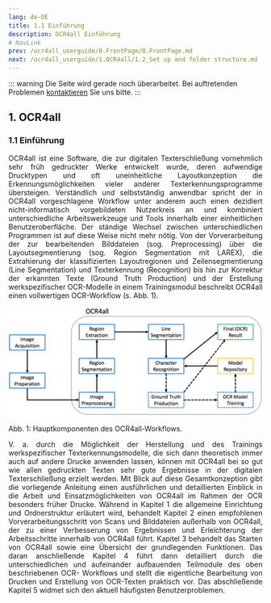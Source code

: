 ```yaml
---
lang: de-DE
title: 1.1 Einführung
description: OCR4all Einführung
# NavLink
prev: /ocr4all_userguide/0.FrontPage/0.FrontPage.md
next: /ocr4all_userguide/1.OCR4all/1.2_Set up and folder structure.md
---
```

::: warning 
Die Seite wird gerade noch überarbeitet.
Bei auftretenden Problemen [kontaktieren](mailto:florian.langhanki@uni-wuerzburg.de) Sie uns bitte.
:::
## 1.	OCR4all
### 1.1	Einführung
<p style="text-align:justify">OCR4all ist eine Software, die zur digitalen Texterschließung vornehmlich sehr früh gedruckter Werke entwickelt wurde, deren aufwendige Drucktypen und oft uneinheitliche Layoutkonzeption die Erkennungsmöglichkeiten vieler anderer Texterkennungsprogramme übersteigen. Verständlich und selbstständig anwendbar spricht der in OCR4all vorgeschlagene Workflow unter anderem auch einen dezidiert nicht-informatisch vorgebildeten Nutzerkreis an und kombiniert unterschiedliche Arbeitswerkzeuge und Tools innerhalb einer einheitlichen Benutzeroberfläche. Der ständige Wechsel zwischen unterschiedlichen Programmen ist auf diese Weise nicht mehr nötig.
Von der Vorverarbeitung der zur bearbeitenden Bilddateien (sog. Preprocessing) über die Layoutsegmentierung (sog. Region Segmentation mit LAREX), die Extrahierung der klassifizierten Layoutregionen und Zeilensegmentierung (Line Segmentation) und Texterkennung (Recognition) bis hin zur Korrektur der erkannten Texte (Ground Truth Production) und der Erstellung werkspezifischer OCR-Modelle in einem Trainingsmodul beschreibt OCR4all einen vollwertigen OCR-Workflow (s. Abb. 1).</p>


![Abb1.png](../../.vuepress/public/images/Abb1.png)

<p style=align-text:center;>Abb. 1: Hauptkomponenten des OCR4all-Workflows.</p>


<p style="text-align:justify">V. a. durch die Möglichkeit der Herstellung und des Trainings werkspezifischer Texterkennungsmodelle, die sich dann theoretisch immer auch auf andere Drucke anwenden lassen, können mit OCR4all bei so gut wie allen gedruckten Texten sehr gute Ergebnisse in der digitalen Texterschließung erzielt werden.
Mit Blick auf diese Gesamtkonzeption gibt die vorliegende Anleitung einen ausführlichen und detaillierten Einblick in die Arbeit und Einsatzmöglichkeiten von OCR4all im Rahmen der OCR besonders früher Drucke. Während in Kapitel 1 die allgemeine Einrichtung und Ordnerstruktur erläutert wird, behandelt Kapitel 2 einen empfohlenen Vorverarbeitungsschritt von Scans und Bilddateien außerhalb von OCR4all, der zu einer Verbesserung von Ergebnissen und Erleichterung der Arbeitsschritte innerhalb von OCR4all führt. Kapitel 3 behandelt das Starten von OCR4all sowie eine Übersicht der grundlegenden Funktionen. Das daran anschließende Kapitel 4 führt dann detailliert durch die unterschiedlichen und aufeinander aufbauenden Teilmodule des oben beschriebenen OCR- Workflows und stellt die eigentliche Bearbeitung von Drucken und Erstellung von OCR-Texten praktisch vor. Das abschließende Kapitel 5 widmet sich den aktuell häufigsten Benutzerproblemen.</p>
